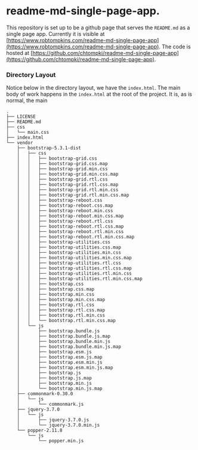 readme-md-single-page-app.
==========================

This repository is set up to be a github page that serves the `README.md` as a single page app. Currently it is visible
at [https://www.robtompkins.com/readme-md-single-page-app](https://www.robtompkins.com/readme-md-single-page-app). The code is hosted at 
[https://github.com/chtompki/readme-md-single-page-app](https://github.com/chtompki/readme-md-single-page-app).

### Directory Layout

Notice below in the directory layout, we have the `index.html`. The main body of work happens in the `index.html` at
the root of the project. It is, as is normal, the main 

```
.
├── LICENSE
├── README.md
├── css
│   └── main.css
├── index.html
└── vendor
    ├── bootstrap-5.3.1-dist
    │   ├── css
    │   │   ├── bootstrap-grid.css
    │   │   ├── bootstrap-grid.css.map
    │   │   ├── bootstrap-grid.min.css
    │   │   ├── bootstrap-grid.min.css.map
    │   │   ├── bootstrap-grid.rtl.css
    │   │   ├── bootstrap-grid.rtl.css.map
    │   │   ├── bootstrap-grid.rtl.min.css
    │   │   ├── bootstrap-grid.rtl.min.css.map
    │   │   ├── bootstrap-reboot.css
    │   │   ├── bootstrap-reboot.css.map
    │   │   ├── bootstrap-reboot.min.css
    │   │   ├── bootstrap-reboot.min.css.map
    │   │   ├── bootstrap-reboot.rtl.css
    │   │   ├── bootstrap-reboot.rtl.css.map
    │   │   ├── bootstrap-reboot.rtl.min.css
    │   │   ├── bootstrap-reboot.rtl.min.css.map
    │   │   ├── bootstrap-utilities.css
    │   │   ├── bootstrap-utilities.css.map
    │   │   ├── bootstrap-utilities.min.css
    │   │   ├── bootstrap-utilities.min.css.map
    │   │   ├── bootstrap-utilities.rtl.css
    │   │   ├── bootstrap-utilities.rtl.css.map
    │   │   ├── bootstrap-utilities.rtl.min.css
    │   │   ├── bootstrap-utilities.rtl.min.css.map
    │   │   ├── bootstrap.css
    │   │   ├── bootstrap.css.map
    │   │   ├── bootstrap.min.css
    │   │   ├── bootstrap.min.css.map
    │   │   ├── bootstrap.rtl.css
    │   │   ├── bootstrap.rtl.css.map
    │   │   ├── bootstrap.rtl.min.css
    │   │   └── bootstrap.rtl.min.css.map
    │   └── js
    │       ├── bootstrap.bundle.js
    │       ├── bootstrap.bundle.js.map
    │       ├── bootstrap.bundle.min.js
    │       ├── bootstrap.bundle.min.js.map
    │       ├── bootstrap.esm.js
    │       ├── bootstrap.esm.js.map
    │       ├── bootstrap.esm.min.js
    │       ├── bootstrap.esm.min.js.map
    │       ├── bootstrap.js
    │       ├── bootstrap.js.map
    │       ├── bootstrap.min.js
    │       └── bootstrap.min.js.map
    ├── commonmark-0.30.0
    │   └── js
    │       └── commonmark.js
    ├── jquery-3.7.0
    │   └── js
    │       ├── jquery-3.7.0.js
    │       └── jquery-3.7.0.min.js
    └── popper-2.11.8
        └── js
            └── popper.min.js

```
